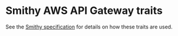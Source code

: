 # Smithy AWS API Gateway traits

See the [Smithy specification](https://awslabs.github.io/smithy/spec/)
for details on how these traits are used.
